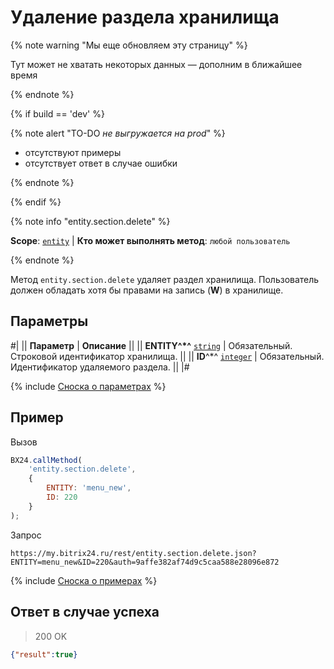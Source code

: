 # Удаление раздела хранилища

{% note warning "Мы еще обновляем эту страницу" %}

Тут может не хватать некоторых данных — дополним в ближайшее время

{% endnote %}

{% if build == 'dev' %}

{% note alert "TO-DO _не выгружается на prod_" %}

- отсутствуют примеры
- отсутствует ответ в случае ошибки

{% endnote %}

{% endif %}

{% note info "entity.section.delete" %}

**Scope**: [`entity`](../../scopes/permissions.md) | **Кто может выполнять метод**: `любой пользователь`

{% endnote %}

Метод `entity.section.delete` удаляет раздел хранилища. Пользователь должен обладать хотя бы правами на запись (**W**) в хранилище.

## Параметры

#|
|| **Параметр** | **Описание** ||
|| **ENTITY^*^**
[`string`](../../data-types.md) | Обязательный. Строковой идентификатор хранилища. ||
|| **ID**^*^
[`integer`](../../data-types.md) | Обязательный. Идентификатор удаляемого раздела. ||
|#

{% include [Сноска о параметрах](../../../_includes/required.md) %}

## Пример

Вызов
```javascript
BX24.callMethod(
    'entity.section.delete',
    {
        ENTITY: 'menu_new',
        ID: 220
    }
);
```

Запрос
```http
https://my.bitrix24.ru/rest/entity.section.delete.json?ENTITY=menu_new&ID=220&auth=9affe382af74d9c5caa588e28096e872
```

{% include [Сноска о примерах](../../../_includes/examples.md) %}

## Ответ в случае успеха

> 200 OK
```json
{"result":true}
```